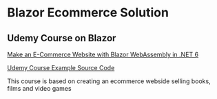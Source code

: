 # Blazor Ecommerce Solution
## Udemy Course on Blazor
[Make an E-Commerce Website with Blazor WebAssembly in .NET 6
](https://www.udemy.com/course/blazor-ecommerce/learn/lecture/29857948?start=0#overview)

[Udemy Course Example Source Code](https://github.com/patrickgod/BlazorEcommerce)

This course is based on creating an ecommerce webside selling books, films and
video games

